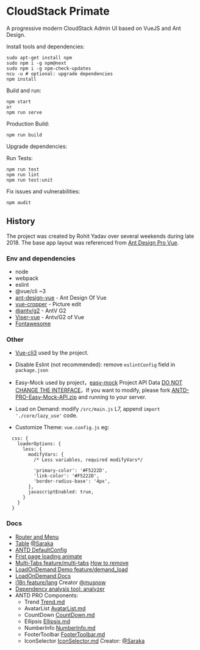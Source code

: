 # CloudStack Primate

A progressive modern CloudStack Admin UI based on VueJS and Ant Design.

Install tools and dependencies:

    sudo apt-get install npm
    sudo npm i -g npm@next
    sudo npm i -g npm-check-updates
    ncu -u # optional: upgrade dependencies
    npm install

Build and run:

    npm start
    or
    npm run serve

Production Build:

    npm run build

Upgrade dependencies:


Run Tests:

    npm run test
    npm run lint
    npm run test:unit

Fix issues and vulnerabilities:

    npm audit

## History

The project was created by Rohit Yadav over several weekends during late 2018.
The base app layout was referenced from [Ant Design Pro
Vue](https://github.com/sendya/ant-design-pro-vue).

### Env and dependencies

- node
- webpack
- eslint
- @vue/cli ~3
- [ant-design-vue](https://github.com/vueComponent/ant-design-vue) - Ant Design Of Vue 
- [vue-cropper](https://github.com/xyxiao001/vue-cropper) - Picture edit
- [@antv/g2](https://antv.alipay.com/zh-cn/index.html) - AntV G2
- [Viser-vue](https://viserjs.github.io/docs.html#/viser/guide/installation)  - Antv/G2 of Vue
- [Fontawesome](https://github.com/FortAwesome/vue-fontawesome)

### Other

- [Vue-cli3](https://cli.vuejs.org/guide/) used by the project.
- Disable Eslint (not recommended): remove `eslintConfig`  field in `package.json` 

- Easy-Mock used by project，[easy-mock](https://www.easy-mock.com/)  Project API Data [DO NOT CHANGE THE INTERFACE](https://www.easy-mock.com/project/5b7bce071f130e5b7fe8cd7d)，If you want to modify, please fork [ANTD-PRO-Easy-Mock-API.zip](https://github.com/sendya/ant-design-pro-vue/files/2682711/ANTD-PRO-Easy-Mock-API.zip) and running to your server.

- Load on Demand: modify `/src/main.js` L7,  append `import './core/lazy_use'` code.

- Customize Theme:  `vue.config.js` 
eg: 
```ecmascript 6
  css: {
    loaderOptions: {
      less: {
        modifyVars: {
          /* Less variables, required modifyVars*/

          'primary-color': '#F5222D',
          'link-color': '#F5222D',
          'border-radius-base': '4px',
        },
        javascriptEnabled: true,
      }
    }
  }
```

### Docs

- [Router and Menu](https://github.com/sendya/ant-design-pro-vue/blob/master/src/router/README.md)
- [Table](https://github.com/sendya/ant-design-pro-vue/blob/master/src/components/table/README.md) [@Saraka](https://github.com/saraka-tsukai)
- [ANTD DefaultConfig](https://github.com/sendya/ant-design-pro-vue/blob/master/src/defaultSettings.js)
- [Frist page loading animate](https://github.com/sendya/ant-design-pro-vue/blob/master/docs/add-page-loading-animate.md)
- [Multi-Tabs feature/multi-tabs](https://github.com/sendya/ant-design-pro-vue/tree/feature/multi-tabs) [How to remove](https://github.com/sendya/ant-design-pro-vue/blob/master/docs/multi-tabs.md)
- [LoadOnDemand Demo feature/demand_load](https://github.com/sendya/ant-design-pro-vue/tree/feature/demand_load)
- [LoadOnDemand Docs](https://github.com/sendya/ant-design-pro-vue/blob/master/docs/load-on-demand.md)  
- [i18n feature/lang](https://github.com/sendya/ant-design-pro-vue/tree/feature/lang)  Creator [@musnow](https://github.com/musnow)
- [Dependency analysis tool: analyzer](https://github.com/sendya/ant-design-pro-vue/blob/master/docs/webpack-bundle-analyzer.md)  
- ANTD PRO Components:
  - Trend [Trend.md](https://github.com/sendya/ant-design-pro-vue/blob/master/src/components/Trend/index.md)
  - AvatarList [AvatarList.md](https://github.com/sendya/ant-design-pro-vue/blob/master/src/components/AvatarList/index.md)
  - CountDown [CountDown.md](https://github.com/sendya/ant-design-pro-vue/blob/master/src/components/CountDown/index.md)
  - Ellipsis [Ellipsis.md](https://github.com/sendya/ant-design-pro-vue/blob/master/src/components/Ellipsis/index.md)
  - NumberInfo [NumberInfo.md](https://github.com/sendya/ant-design-pro-vue/blob/master/src/components/NumberInfo/index.md)
  - FooterToolbar [FooterToolbar.md](https://github.com/sendya/ant-design-pro-vue/blob/master/src/components/FooterToolbar/index.md)
  - IconSelector [IconSelector.md](https://github.com/sendya/ant-design-pro-vue/blob/master/src/components/IconSelector/README.md) Creator: [@Saraka](https://github.com/saraka-tsukai)
